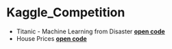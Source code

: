 # Kaggle_Competition
  - Titanic - Machine Learning from Disaster <b>[open code](https://github.com/chang-heekim/Kaggle_Competition/blob/main/Titanic_Machine_Learning_from_Disaster.ipynb)</b>
  - House Prices <b>[open code](https://github.com/chang-heekim/Kaggle_Competition/blob/main/House_Prices.ipynb)</b>

